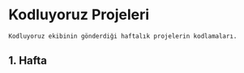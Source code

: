 # Kodluyoruz Projeleri
```
Kodluyoruz ekibinin gönderdiği haftalık projelerin kodlamaları.
```

## 1. Hafta

